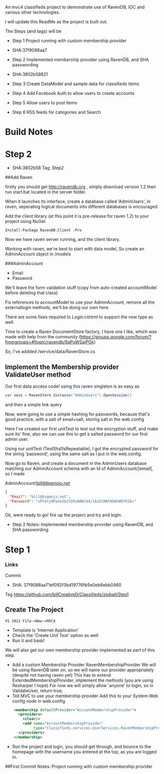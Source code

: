 An mvc4 classifieds project to demonstrate use of RavenDB, IOC and various other technologies.

I will update this ReadMe as the project is built out.

The Steps (and tags) will be


* Step 1
Project running with custom membership provider
* SHA:37f9088aa7

* Step 2
Implemented membership provider using RavenDB, and SHA passwording
* SHA:3802b58821

* Step 3
Create DataModel and sample data for classifieds items

* Step 4
Add Facebook Auth to allow users to create accounts

* Step 5
Allow users to post items

* Step 6
RSS feeds for categories and Search

# Build Notes
# Step 2

* SHA:3802b58
Tag: Step2

##Add Raven

firstly you should get http://ravendb.org , simply download version 1.2 then run start.bat located in the server folder.

When it launches its interface, create a database called 'AdminUsers', in raven, seperating logical documents into different databases is encouraged.

Add the client library (at this point it is pre-release for raven 1.2) to your project using NuGet

````
Install-Package RavenDB.Client -Pre
````

Now we have raven server running, and the client library. 

Working with raven, we're best to start with data model, So create an AdminAccount object in /models

###AdminAccount
* Email
* Password

We'll leave the form validation stuff (copy from auto-created accountModel before deleting that class)

Fix references to accountModel to use your AdminAccount, remove all the externallogin methods, we'll be doing our own here.

There are some fixes required to Login.cshtml to support the new type as well.

Time to create a Raven DocumentStore factory, I have one I like, which was made with help from the community (https://groups.google.com/forum/?fromgroups=#!topic/ravendb/9aPuWSajPGk)

So, I've addded /service/data/RavenStore.cs

## Implement the Membership provider ValidateUser method
Our first data access code! using this raven singleton is as easy as

````csharp
var sess = RavenStore.Instance("AdminUsers").OpenSession()
````

and then a simple link query

Now, were going to use a simple hashing for passwords, because that's good practice, with a salt of email+salt, storing salt in the web.config

Here I've created our first unitTest to test out the encryption stuff, and make sure its' fine, also we can use this to get a salted password for our first admin user.

Using our unitTest (TestSha1IsRepeatable), I got the encrypted password for the string 'password', using the same salt as I put in the web.config.

Now go to Raven, and create a document in the AdminUsers database matching our AdminAccount schema
with an Id of AdminAccount/[email], so I made

AdminAccount/bill@bigmojo.net

````json
{
  "Email": "bill@bigmojo.net",
  "Password": "uFhSnjNFwVe2bz5IKuABW/b4/iAzDiNKFNO6hWDY81E="
}
````

Ok, were ready to go! fire up the project and try and login.


* Step 2 Notes: Implemented membership provider using RavenDB, and SHA passwording

# Step 1

###  Links
Commit

* SHA: 37f9088aa71ef092f3bd19776fb5e0eb8ebb0460

Tag
https://github.com/billCreativeD/Classifieds/zipball/Step1

## Create The Project
````VS 2012 File->New->MVC4````

* Template is 'Internet Application'
* Check the 'Create Unit Test' option as well
* Run it and bask!

We will also get our own membership provider implemented as part of this step.

* Add a custom Membership Provider RavenMembershipProvider
We will be using RavenDB later on, so we will name our provider appropriately (despite not having raven yet)
This has to extend ExtendedMembershipProvider, implement the methods (you are using Resharper I hope)
For now we will simply allow 'anyone' to login, so in ValidateUser, return true;
* Tell MVC to use your membership provider
Add this to your System.Web config node in web.config

````xml
    <membership defaultProvider="AccountMembershipProvider">
      <providers>
        <clear/>
        <add name="AccountMembershipProvider"
             type="Classifieds.services.UserServices.RavenMembershipProvider" />
      </providers>
    </membership>
 ````

* Run the project and login, you should get through, and bounce to the homepage with the username you entered at the top, as you are logged in.

##First Commit Notes: Project running with custom membership provider